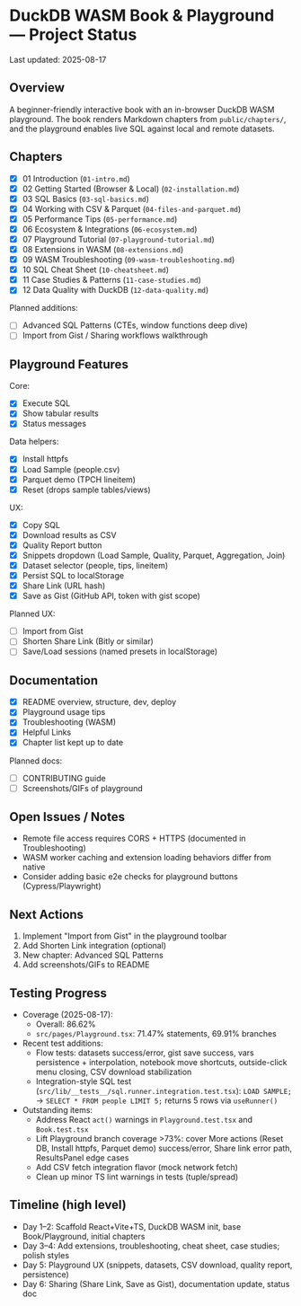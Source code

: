 # DuckDB WASM Book & Playground — Project Status

Last updated: 2025-08-17

## Overview

A beginner-friendly interactive book with an in-browser DuckDB WASM playground. The book renders Markdown chapters from `public/chapters/`, and the playground enables live SQL against local and remote datasets.

## Chapters

- [x] 01 Introduction (`01-intro.md`)
- [x] 02 Getting Started (Browser & Local) (`02-installation.md`)
- [x] 03 SQL Basics (`03-sql-basics.md`)
- [x] 04 Working with CSV & Parquet (`04-files-and-parquet.md`)
- [x] 05 Performance Tips (`05-performance.md`)
- [x] 06 Ecosystem & Integrations (`06-ecosystem.md`)
- [x] 07 Playground Tutorial (`07-playground-tutorial.md`)
- [x] 08 Extensions in WASM (`08-extensions.md`)
- [x] 09 WASM Troubleshooting (`09-wasm-troubleshooting.md`)
- [x] 10 SQL Cheat Sheet (`10-cheatsheet.md`)
- [x] 11 Case Studies & Patterns (`11-case-studies.md`)
- [x] 12 Data Quality with DuckDB (`12-data-quality.md`)

Planned additions:

- [ ] Advanced SQL Patterns (CTEs, window functions deep dive)
- [ ] Import from Gist / Sharing workflows walkthrough

## Playground Features

Core:

- [x] Execute SQL
- [x] Show tabular results
- [x] Status messages

Data helpers:

- [x] Install httpfs
- [x] Load Sample (people.csv)
- [x] Parquet demo (TPCH lineitem)
- [x] Reset (drops sample tables/views)

UX:

- [x] Copy SQL
- [x] Download results as CSV
- [x] Quality Report button
- [x] Snippets dropdown (Load Sample, Quality, Parquet, Aggregation, Join)
- [x] Dataset selector (people, tips, lineitem)
- [x] Persist SQL to localStorage
- [x] Share Link (URL hash)
- [x] Save as Gist (GitHub API, token with gist scope)

Planned UX:

- [ ] Import from Gist
- [ ] Shorten Share Link (Bitly or similar)
- [ ] Save/Load sessions (named presets in localStorage)

## Documentation

- [x] README overview, structure, dev, deploy
- [x] Playground usage tips
- [x] Troubleshooting (WASM)
- [x] Helpful Links
- [x] Chapter list kept up to date

Planned docs:

- [ ] CONTRIBUTING guide
- [ ] Screenshots/GIFs of playground

## Open Issues / Notes

- Remote file access requires CORS + HTTPS (documented in Troubleshooting)
- WASM worker caching and extension loading behaviors differ from native
- Consider adding basic e2e checks for playground buttons (Cypress/Playwright)

## Next Actions

1. Implement "Import from Gist" in the playground toolbar
2. Add Shorten Link integration (optional)
3. New chapter: Advanced SQL Patterns
4. Add screenshots/GIFs to README

## Testing Progress

- Coverage (2025-08-17):
  - Overall: 86.62%
  - `src/pages/Playground.tsx`: 71.47% statements, 69.91% branches
- Recent test additions:
  - Flow tests: datasets success/error, gist save success, vars persistence + interpolation, notebook move shortcuts, outside-click menu closing, CSV download stabilization
  - Integration-style SQL test (`src/lib/__tests__/sql.runner.integration.test.tsx`): `LOAD SAMPLE;` → `SELECT * FROM people LIMIT 5;` returns 5 rows via `useRunner()`
- Outstanding items:
  - Address React `act()` warnings in `Playground.test.tsx` and `Book.test.tsx`
  - Lift Playground branch coverage >73%: cover More actions (Reset DB, Install httpfs, Parquet demo) success/error, Share link error path, ResultsPanel edge cases
  - Add CSV fetch integration flavor (mock network fetch)
  - Clean up minor TS lint warnings in tests (tuple/spread)

## Timeline (high level)

- Day 1–2: Scaffold React+Vite+TS, DuckDB WASM init, base Book/Playground, initial chapters
- Day 3–4: Add extensions, troubleshooting, cheat sheet, case studies; polish styles
- Day 5: Playground UX (snippets, datasets, CSV download, quality report, persistence)
- Day 6: Sharing (Share Link, Save as Gist), documentation update, status doc
